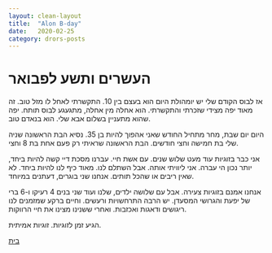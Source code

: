 ```yaml
---
layout: clean-layout
title:  "Alon B-day"
date:   2020-02-25
category: drors-posts
---
```


# העשרים ותשע לפבואר
אז לבוס הקודם שלי יש יומהולת היום הוא בעצם בין 10. התקשרתי לאחל לו מזל טוב.
זה מאוד יפה מצידי שזכרתי והתקשרתי.
הוא אחלה מין אחלה, מתגעגע לבוס תותח.
יפה שהוא מתעניין בשלום אבא שלי. הוא בנאדם טוב.

היום יום שבת, מחר מתחיל החודש שאני אהפוך להיות בן 35.
נסיא הבת הראשונה שניה שלי בת חמישה וחצי חודשים.
הבת הראשונה שראיתי רק פעם אחת בת 8 וחצי.

אני כבר בזוגיות עוד מעט שלוש שנים. עם אשת חיי.
עברנו מסכת דיי קשה להיות ביחד,  יותר נכון הי עברה. אני ליוויתי אותה.
אבל השתלם לנו. מאוד כיף לנו להיות ביחד.
לא שאין ריבים או שהכל תותים.
אנחנו שני בוגרים, דעתנים במיוחד.

אנחנו אמנם בזוגיות צעירה.
אבל עם שלושה ילדים, שלנו ועוד שני בנים 4 רעיקו ו-6 ברי של יפעת והגרושי המסעדן.
יש הרבה התרחשויות ורעשים.
וחיים ברקע שמזמנים לנו ריגושים ודאגות ואכזבות.
ואחרי ששנינו מצינו את חיי הרווקות.

הגיע זמן לזוגיות.
זוגיות אמיתית.

<a href="javascript:history.back()">בית</a>
